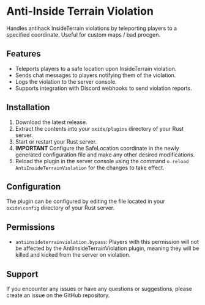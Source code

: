 # Anti-Inside Terrain Violation

Handles antihack InsideTerrain violations by teleporting players to a specified coordinate. Useful for custom maps / bad procgen. 

## Features

- Teleports players to a safe location upon InsideTerrain violation.
- Sends chat messages to players notifying them of the violation.
- Logs the violation to the server console.
- Supports integration with Discord webhooks to send violation reports.

## Installation

1. Download the latest release.
2. Extract the contents into your `oxide/plugins` directory of your Rust server.
3. Start or restart your Rust server.
4. **IMPORTANT** Configure the SafeLocation coordinate in the newly generated configuration file and make any other desired modifications.
5. Reload the plugin in the server console using the command `o.reload AntiInsideTerrainViolation` for the changes to take effect.

## Configuration

The plugin can be configured by editing the file located in your `oxide\config` directory of your Rust server.

## Permissions

- `antiinsideterrainviolation.bypass`: Players with this permission will not be affected by the AntiInsideTerrainViolation plugin, meaning they will be killed and kicked from the server on violation.

## Support

If you encounter any issues or have any questions or suggestions, please create an issue on the GitHub repository.
